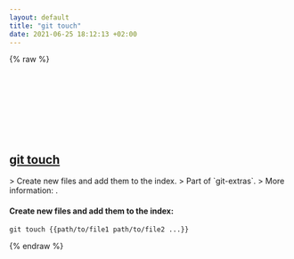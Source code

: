```yaml
---
layout: default
title: "git touch"
date: 2021-06-25 18:12:13 +02:00
---
```

{% raw %}
<h2 id="git-touch">
  <a href="/en/common/git-touch.html">git touch</a> <a href="#git-touch"><svg class="icon">
    <use href="/assets/images/unicode_sprite.svg#link" />
  </svg></a>
</h2>
> Create new files and add them to the index.
> Part of `git-extras`.
> More information: <https://github.com/tj/git-extras/blob/master/Commands.md#git-touch>.

#### Create new files and add them to the index:
```shell
git touch {{path/to/file1 path/to/file2 ...}}
```
{% endraw %}
